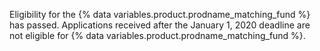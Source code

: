 Eligibility for the {% data variables.product.prodname_matching_fund %} has passed. Applications received after the January 1, 2020 deadline are not eligible for {% data variables.product.prodname_matching_fund %}.
